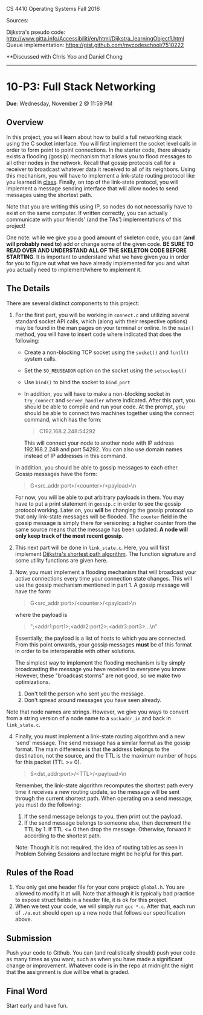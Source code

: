 CS 4410 Operating Systems Fall 2016

Sources: 

Dijkstra's pseudo code: http://www.gitta.info/Accessibiliti/en/html/Dijkstra_learningObject1.html
Queue implementation: https://gist.github.com/mycodeschool/7510222

**Discussed with Chris Yoo and Daniel Chong


___

10-P3: Full Stack Networking
=====================

**Due**: Wednesday, November 2 @ 11:59 PM

Overview
--------

In this project, you will learn about how to build a full networking
stack using the C socket interface. You will first implement the
socket level calls in order to form point to point connections.  In
the starter code, there already exists a flooding (gossip) mechanism
that allows you to flood messages to all other nodes in the
network. Recall that gossip protocols call for a receiver to broadcast 
whatever data it received to all of its neighbors. 
Using this mechanism, you will have to implement a link-state
routing protocol like you learned in 
[class](http://www.cs.cornell.edu/Courses/cs4410/2016fa/slides/09-networking-3.pdf). 
Finally, on top of the link-state protocol, you will
implement a message sending interface that will allow nodes to send
messages using the shortest path.

Note that you are writing this using IP, so nodes do not necessarily
have to exist on the same computer. If written correctly, you can
actually communicate with your friends' (and the TAs') implementations
of this project!

One note: while we give you a good amount of skeleton code, you can
(**and will probably need to**) add or change some of the given
code. **BE SURE TO READ OVER AND UNDERSTAND ALL OF THE SKELETON CODE
BEFORE STARTING**. It is important to understand what we have given
you in order for you to figure out what we have already implemented
for you and what you actually need to implement/where to implement it.

The Details
-----------

There are several distinct components to this project:
    
1. For the first part, you will be working in `connect.c` and
utilizing several standard socket API calls, which (along with their
respective options) may be found in the man pages on your terminal or
online. In the `main()` method, you will have to insert code where
indicated that does the following:
        
    * Create a non-blocking TCP socket using the `socket()` and
      `fcntl()` system calls.
    * Set the `SO_REUSEADDR` option on the socket using the
      `setsockopt()`
    * Use `bind()` to bind the socket to `bind_port`
    * In addition, you will have to make a non-blocking socket in
      `try_connect` and `server_handler` where indicated. After this
      part, you should be able to compile and run your code.  At the
      prompt, you should be able to connect two machines together
      using the connect command, which has the form:
        
        > C192.168.2.248:54292
        
        This will connect your node to another node with IP address 
        192.168.2.248 and port 54292. You can also use domain names 
        instead of IP addresses in this command.
    
    In addition, you should be able to gossip messages to each
    other. Gossip messages have the form:
            
    > G&lt;src_addr:port&gt;/&lt;counter&gt;/&lt;payload&gt;\n

    For now, you will be able to put arbitrary payloads in them. You
    may have to put a print statement in `gossip.c` in order to see
    the gossip protocol working. Later on, you **will** be changing
    the gossip protocol so that only link-state messages will be
    flooded. The `counter` field in the gossip message is simply there
    for versioning: a higher counter from the same source means that
    the message has been updated. **A node will only keep track of the
    most recent gossip**.


2. This next part will be done in `link_state.c`. Here, you will first
implement [Dijkstra's shortest path
algorithm](http://www.cs.cornell.edu/courses/cs2110/2016sp/L20-GraphsIII/cs2110ShortestPath.pdf). The
function signature and some utility functions are given here.

3. Now, you must implement a flooding mechanism that will broadcast
your active connections every time your connection state changes. This
will use the gossip mechanism mentioned in part 1. A gossip message
will have the form:

    > G&lt;src_addr:port&gt;/&lt;counter&gt;/&lt;payload&gt;\n

    where the payload is

    > ";&lt;addr1:port1&gt;;&lt;addr2:port2&gt;;&lt;addr3:port3&gt;...\n"

    Essentially, the payload is a list of hosts to which you are
    connected. From this point onwards, your gossip messages **must**
    be of this format in order to be interoperable with other
    solutions.

    The simplest way to implement the flooding mechanism is by simply
    broadcasting the message you have received to everyone you
    know. However, these "broadcast storms" are not good, so we make
    two optimizations.

    1. Don't tell the person who sent you the message.
    2. Don't spread around messages you have seen already.

  Note that node names are strings. However, we give you ways to convert 
  from a string version of a node name to a `sockaddr_in` and back in 
  `link_state.c`.

4. Finally, you must implement a link-state routing algorithm and a
new 'send' message. The send message has a similar format as the
gossip format. The main difference is that the address belongs to the
destination, not the source, and the TTL is the maximum number of hops
for this packet (TTL >= 0).

    > S&lt;dst_addr:port&gt;/&lt;TTL&gt;/&lt;payload&gt;\n

    Remember, the link-state algorithm recomputes the shortest path
    every time it receives a new routing update, so the message will
    be sent through the current shortest path. When operating on a
    send message, you must do the following:

    1. If the send message belongs to you, then print out the payload.
    2. If the send message belongs to someone else, then decrement the
    TTL by 1. If TTL <= 0 then drop the message. Otherwise, forward it
    according to the shortest path.

    Note: Though it is not required, the idea of routing tables as seen in 
    Problem Solving Sessions and lecture might be helpful for this part.

Rules of the Road
-----------------

1. You only get one header file for your core project: `global.h`. You
are allowed to modify it at will. Note that although it is typically
bad practice to expose struct fields in a header file, it is ok for
this project.
2. When we test your code, we will simply run `gcc *.c`. After that,
each run of `./a.out` should open up a new node that follows our
specification above.

Submission
----------

Push your code to Github. You can (and realistically should) push your
code as many times as you want, such as when you have made a
significant change or improvement. Whatever code is in the repo at
midnight the night that the assignment is due will be what is graded.

Final Word
----------

Start early and have fun.


